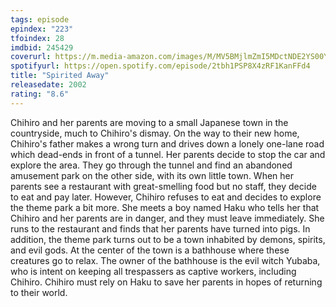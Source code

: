 ```yaml
---
tags: episode
epindex: "223"
tfoindex: 28
imdbid: 245429
coverurl: https://m.media-amazon.com/images/M/MV5BMjlmZmI5MDctNDE2YS00YWE0LWE5ZWItZDBhYWQ0NTcxNWRhXkEyXkFqcGdeQXVyMTMxODk2OTU@._V1_SY300_CR0,0,202,300_.jpg
spotifyurl: https://open.spotify.com/episode/2tbh1PSP8X4zRF1KanFFd4
title: "Spirited Away"
releasedate: 2002
rating: "8.6"
---
```


Chihiro and her parents are moving to a small Japanese town in the countryside, much to Chihiro's dismay. On the way to their new home, Chihiro's father makes a wrong turn and drives down a lonely one-lane road which dead-ends in front of a tunnel. Her parents decide to stop the car and explore the area. They go through the tunnel and find an abandoned amusement park on the other side, with its own little town. When her parents see a restaurant with great-smelling food but no staff, they decide to eat and pay later. However, Chihiro refuses to eat and decides to explore the theme park a bit more. She meets a boy named Haku who tells her that Chihiro and her parents are in danger, and they must leave immediately. She runs to the restaurant and finds that her parents have turned into pigs. In addition, the theme park turns out to be a town inhabited by demons, spirits, and evil gods. At the center of the town is a bathhouse where these creatures go to relax. The owner of the bathhouse is the evil witch Yubaba, who is intent on keeping all trespassers as captive workers, including Chihiro. Chihiro must rely on Haku to save her parents in hopes of returning to their world.
